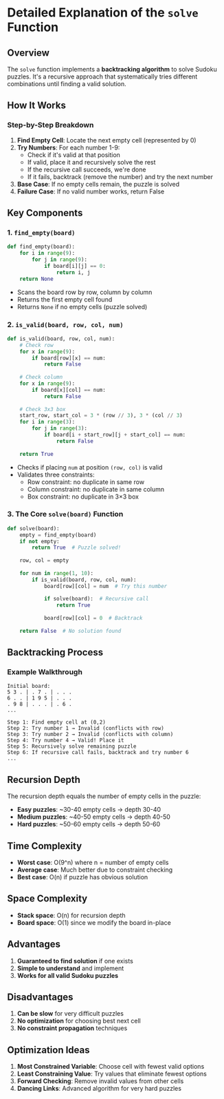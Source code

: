 # Detailed Explanation of the `solve` Function

## Overview
The `solve` function implements a **backtracking algorithm** to solve Sudoku puzzles. It's a recursive approach that systematically tries different combinations until finding a valid solution.

## How It Works

### Step-by-Step Breakdown

1. **Find Empty Cell**: Locate the next empty cell (represented by 0)
2. **Try Numbers**: For each number 1-9:
   - Check if it's valid at that position
   - If valid, place it and recursively solve the rest
   - If the recursive call succeeds, we're done
   - If it fails, backtrack (remove the number) and try the next number
3. **Base Case**: If no empty cells remain, the puzzle is solved
4. **Failure Case**: If no valid number works, return False

## Key Components

### 1. `find_empty(board)`
```python
def find_empty(board):
    for i in range(9):
        for j in range(9):
            if board[i][j] == 0:
                return i, j
    return None
```
- Scans the board row by row, column by column
- Returns the first empty cell found
- Returns `None` if no empty cells (puzzle solved)

### 2. `is_valid(board, row, col, num)`
```python
def is_valid(board, row, col, num):
    # Check row
    for x in range(9):
        if board[row][x] == num:
            return False
    
    # Check column  
    for x in range(9):
        if board[x][col] == num:
            return False
    
    # Check 3x3 box
    start_row, start_col = 3 * (row // 3), 3 * (col // 3)
    for i in range(3):
        for j in range(3):
            if board[i + start_row][j + start_col] == num:
                return False
    
    return True
```
- Checks if placing `num` at position `(row, col)` is valid
- Validates three constraints:
  - Row constraint: no duplicate in same row
  - Column constraint: no duplicate in same column  
  - Box constraint: no duplicate in 3×3 box

### 3. The Core `solve(board)` Function
```python
def solve(board):
    empty = find_empty(board)
    if not empty:
        return True  # Puzzle solved!
    
    row, col = empty
    
    for num in range(1, 10):
        if is_valid(board, row, col, num):
            board[row][col] = num  # Try this number
            
            if solve(board):  # Recursive call
                return True
            
            board[row][col] = 0  # Backtrack
    
    return False  # No solution found
```

## Backtracking Process

### Example Walkthrough
```
Initial board:
5 3 . | . 7 . | . . .
6 . . | 1 9 5 | . . .
. 9 8 | . . . | . 6 .
...

Step 1: Find empty cell at (0,2)
Step 2: Try number 1 → Invalid (conflicts with row)
Step 3: Try number 2 → Invalid (conflicts with column)  
Step 4: Try number 4 → Valid! Place it
Step 5: Recursively solve remaining puzzle
Step 6: If recursive call fails, backtrack and try number 6
...
```

## Recursion Depth

The recursion depth equals the number of empty cells in the puzzle:
- **Easy puzzles**: ~30-40 empty cells → depth 30-40
- **Medium puzzles**: ~40-50 empty cells → depth 40-50  
- **Hard puzzles**: ~50-60 empty cells → depth 50-60

## Time Complexity

- **Worst case**: O(9^n) where n = number of empty cells
- **Average case**: Much better due to constraint checking
- **Best case**: O(n) if puzzle has obvious solution

## Space Complexity

- **Stack space**: O(n) for recursion depth
- **Board space**: O(1) since we modify the board in-place

## Advantages

1. **Guaranteed to find solution** if one exists
2. **Simple to understand** and implement
3. **Works for all valid Sudoku puzzles**

## Disadvantages

1. **Can be slow** for very difficult puzzles
2. **No optimization** for choosing best next cell
3. **No constraint propagation** techniques

## Optimization Ideas

1. **Most Constrained Variable**: Choose cell with fewest valid options
2. **Least Constraining Value**: Try values that eliminate fewest options  
3. **Forward Checking**: Remove invalid values from other cells
4. **Dancing Links**: Advanced algorithm for very hard puzzles 